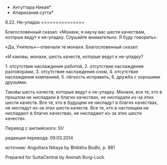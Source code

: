 * Ангуттара Никая*
* Апарихания сутта*

6\.22\. Не\-упадок
\=\=\=\=\=\=\=\=\=\=\=\=\=\=\=

Благословенный сказал: «Монахи, я научу вас шести качествам, которые ведут к не\-упадку\. Слушайте внимательно\. Я буду говорить»\.

«Да, Учитель»—отвечали те монахи\. Благословенный сказал:

«И каковы, монахи, шесть качеств, которые ведут к не\-упадку?

1\. отсутствие наслаждения работой,
2\. отсутствие наслаждения разговорами,
3\. отсутствие наслаждения сном,
4\. отсутствие наслаждения компанией,
5\. лёгкость исправить,
6\. дружба с хорошими друзьями\.

Таковы шесть качеств, которые ведут к не\-упадку\. Монахи, все те, кто в прошлом не ниспадали в благих качествах, не ниспадали из\-за этих шести качеств\. Все те, кто в будущем не ниспадут в благих качествах, не ниспадут из\-за этих шести качеств\. Все те, кто в настоящем не ниспадают в благих качествах, не ниспадают из\-за этих шести качеств»\.

Перевод с английского: SV

редакция перевода: 09\.03\.2014

источник: Anguttara Nikaya by Bhikkhu Bodhi, p\. 881

Prepared for SuttaCentral by Aminah Borg\-Luck\.